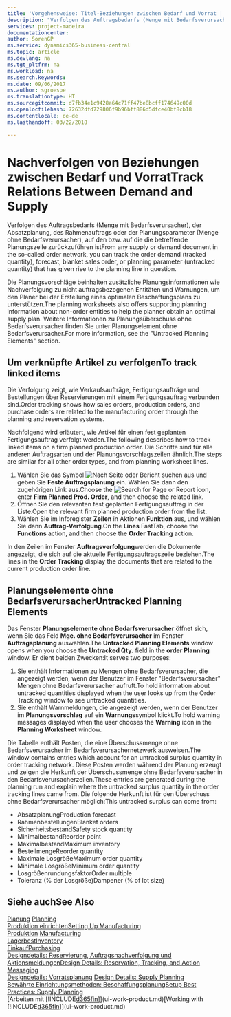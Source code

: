 ```yaml
---
title: 'Vorgehensweise: Titel-Beziehungen zwischen Bedarf und Vorrat | Microsoft Docs'
description: "Verfolgen des Auftragsbedarfs (Menge mit Bedarfsverursacher), der Absatzplanung, des Rahmenauftrags oder der Planungsparameter (Menge ohne Bedarfsverursacher), auf den bzw. auf die die betreffende Planungszeile zurückzuführen ist"
services: project-madeira
documentationcenter: 
author: SorenGP
ms.service: dynamics365-business-central
ms.topic: article
ms.devlang: na
ms.tgt_pltfrm: na
ms.workload: na
ms.search.keywords: 
ms.date: 09/06/2017
ms.author: sgroespe
ms.translationtype: HT
ms.sourcegitcommit: d7fb34e1c9428a64c71ff47be8bcff174649c00d
ms.openlocfilehash: 72632dfd729806f9b96bff886d5dfce40bf8cb18
ms.contentlocale: de-de
ms.lasthandoff: 03/22/2018

---
```

# <a name="track-relations-between-demand-and-supply"></a><span data-ttu-id="2b7dc-103">Nachverfolgen von Beziehungen zwischen Bedarf und Vorrat</span><span class="sxs-lookup"><span data-stu-id="2b7dc-103">Track Relations Between Demand and Supply</span></span>
<span data-ttu-id="2b7dc-104">Verfolgen des Auftragsbedarfs (Menge mit Bedarfsverursacher), der Absatzplanung, des Rahmenauftrags oder der Planungsparameter (Menge ohne Bedarfsverursacher), auf den bzw. auf die die betreffende Planungszeile zurückzuführen ist</span><span class="sxs-lookup"><span data-stu-id="2b7dc-104">From any supply or demand document in the so-called order network, you can track the order demand (tracked quantity), forecast, blanket sales order, or planning parameter (untracked quantity) that has given rise to the planning line in question.</span></span>

<span data-ttu-id="2b7dc-105">Die Planungsvorschläge beinhalten zusätzliche Planungsinformationen wie  Nachverfolgung zu nicht auftragsbezogenen Entitäten und  Warnungen, um den Planer bei der Erstellung eines optimalen Beschaffungsplans zu unterstützen.</span><span class="sxs-lookup"><span data-stu-id="2b7dc-105">The planning worksheets also offers supporting planning information about non-order entities to help the planner obtain an optimal supply plan.</span></span> <span data-ttu-id="2b7dc-106">Weitere Informationen zu Planungsüberschuss ohne Bedarfsverursacher finden Sie unter  Planungselement ohne Bedarfsverursacher.</span><span class="sxs-lookup"><span data-stu-id="2b7dc-106">For more information, see the "Untracked Planning Elements" section.</span></span>

## <a name="to-track-linked-items"></a><span data-ttu-id="2b7dc-107">Um verknüpfte Artikel zu verfolgen</span><span class="sxs-lookup"><span data-stu-id="2b7dc-107">To track linked items</span></span>
<span data-ttu-id="2b7dc-108">Die Verfolgung zeigt, wie Verkaufsaufträge, Fertigungsaufträge und Bestellungen über Reservierungen mit einem Fertigungsauftrag verbunden sind.</span><span class="sxs-lookup"><span data-stu-id="2b7dc-108">Order tracking shows how sales orders, production orders, and purchase orders are related to the manufacturing order through the planning and reservation systems.</span></span>

<span data-ttu-id="2b7dc-109">Nachfolgend wird erläutert, wie Artikel für einen fest geplanten Fertigungsauftrag verfolgt werden.</span><span class="sxs-lookup"><span data-stu-id="2b7dc-109">The following describes how to track linked items on a firm planned production order.</span></span> <span data-ttu-id="2b7dc-110">Die Schritte sind für alle anderen Auftragsarten und der Planungsvorschlagszeilen ähnlich.</span><span class="sxs-lookup"><span data-stu-id="2b7dc-110">The steps are similar for all other order types, and from planning worksheet lines.</span></span>

1. <span data-ttu-id="2b7dc-111">Wählen Sie das Symbol ![Nach Seite oder Bericht suchen](media/ui-search/search_small.png "Symbol Nach Seite oder Bericht suchen") aus und geben Sie **Feste Auftragsplanung** ein. Wählen Sie dann den zugehörigen Link aus.</span><span class="sxs-lookup"><span data-stu-id="2b7dc-111">Choose the ![Search for Page or Report](media/ui-search/search_small.png "Search for Page or Report icon") icon, enter **Firm Planned Prod. Order**, and then choose the related link.</span></span>
2. <span data-ttu-id="2b7dc-112">Öffnen Sie den relevanten fest geplanten Fertigungsauftrag in der Liste.</span><span class="sxs-lookup"><span data-stu-id="2b7dc-112">Open the relevant firm planned production order from the list.</span></span>
3. <span data-ttu-id="2b7dc-113">Wählen Sie im Inforegister **Zeilen** in Aktionen **Funktion** aus, und wählen Sie dann **Auftrag-Verfolgung**.</span><span class="sxs-lookup"><span data-stu-id="2b7dc-113">On the **Lines** FastTab, choose the **Functions** action, and then choose the **Order Tracking** action.</span></span>

<span data-ttu-id="2b7dc-114">In den Zeilen im Fenster  **Auftragsverfolgung**werden die Dokumente angezeigt, die sich auf die aktuelle Fertigungsauftragszeile beziehen.</span><span class="sxs-lookup"><span data-stu-id="2b7dc-114">The lines in the **Order Tracking** display the documents that are related to the current production order line.</span></span>

## <a name="untracked-planning-elements"></a><span data-ttu-id="2b7dc-115">Planungselemente ohne Bedarfsverursacher</span><span class="sxs-lookup"><span data-stu-id="2b7dc-115">Untracked Planning Elements</span></span>
<span data-ttu-id="2b7dc-116">Das Fenster **Planungselemente ohne Bedarfsverursacher** öffnet sich, wenn Sie das Feld **Mge. ohne Bedarfsverursacher** im Fenster **Auftragsplanung** auswählen.</span><span class="sxs-lookup"><span data-stu-id="2b7dc-116">The **Untracked Planning Elements** window opens when you choose the **Untracked Qty.** field in the **order Planning** window.</span></span> <span data-ttu-id="2b7dc-117">Er dient beiden Zwecken:</span><span class="sxs-lookup"><span data-stu-id="2b7dc-117">It serves two purposes:</span></span>

1. <span data-ttu-id="2b7dc-118">Sie enthält Informationen zu Mengen ohne Bedarfsverursacher, die angezeigt werden, wenn der Benutzer im Fenster "Bedarfsverursacher" Mengen ohne Bedarfsverursacher aufruft.</span><span class="sxs-lookup"><span data-stu-id="2b7dc-118">To hold information about untracked quantities displayed when the user looks up from the Order Tracking window to see untracked quantities.</span></span>
2. <span data-ttu-id="2b7dc-119">Sie enthält Warnmeldungen, die angezeigt werden, wenn der Benutzer im **Planungsvorschlag** auf ein **Warnungs**symbol klickt.</span><span class="sxs-lookup"><span data-stu-id="2b7dc-119">To hold warning messages displayed when the user chooses the **Warning** icon in the **Planning Worksheet** window.</span></span>

<span data-ttu-id="2b7dc-120">Die Tabelle enthält Posten, die eine Überschussmenge ohne Bedarfsverursacher im Bedarfsverursachernetzwerk ausweisen.</span><span class="sxs-lookup"><span data-stu-id="2b7dc-120">The window contains entries which account for an untracked surplus quantity in order tracking network.</span></span> <span data-ttu-id="2b7dc-121">Diese Posten werden während der Planung erzeugt und zeigen die Herkunft der Überschussmenge ohne Bedarfsverursacher in den Bedarfsverursacherzeilen.</span><span class="sxs-lookup"><span data-stu-id="2b7dc-121">These entries are generated during the planning run and explain where the untracked surplus quantity in the order tracking lines came from.</span></span> <span data-ttu-id="2b7dc-122">Die folgende Herkunft ist für den Überschuss ohne Bedarfsverursacher möglich:</span><span class="sxs-lookup"><span data-stu-id="2b7dc-122">This untracked surplus can come from:</span></span>

- <span data-ttu-id="2b7dc-123">Absatzplanung</span><span class="sxs-lookup"><span data-stu-id="2b7dc-123">Production forecast</span></span>
- <span data-ttu-id="2b7dc-124">Rahmenbestellungen</span><span class="sxs-lookup"><span data-stu-id="2b7dc-124">Blanket orders</span></span>
- <span data-ttu-id="2b7dc-125">Sicherheitsbestand</span><span class="sxs-lookup"><span data-stu-id="2b7dc-125">Safety stock quantity</span></span>
- <span data-ttu-id="2b7dc-126">Minimalbestand</span><span class="sxs-lookup"><span data-stu-id="2b7dc-126">Reorder point</span></span>
- <span data-ttu-id="2b7dc-127">Maximalbestand</span><span class="sxs-lookup"><span data-stu-id="2b7dc-127">Maximum inventory</span></span>
- <span data-ttu-id="2b7dc-128">Bestellmenge</span><span class="sxs-lookup"><span data-stu-id="2b7dc-128">Reorder quantity</span></span>
- <span data-ttu-id="2b7dc-129">Maximale Losgröße</span><span class="sxs-lookup"><span data-stu-id="2b7dc-129">Maximum order quantity</span></span>
- <span data-ttu-id="2b7dc-130">Minimale Losgröße</span><span class="sxs-lookup"><span data-stu-id="2b7dc-130">Minimum order quantity</span></span>
- <span data-ttu-id="2b7dc-131">Losgrößenrundungsfaktor</span><span class="sxs-lookup"><span data-stu-id="2b7dc-131">Order multiple</span></span>
- <span data-ttu-id="2b7dc-132">Toleranz (% der Losgröße)</span><span class="sxs-lookup"><span data-stu-id="2b7dc-132">Dampener (% of lot size)</span></span>

## <a name="see-also"></a><span data-ttu-id="2b7dc-133">Siehe auch</span><span class="sxs-lookup"><span data-stu-id="2b7dc-133">See Also</span></span>  
<span data-ttu-id="2b7dc-134">[Planung](production-planning.md) </span><span class="sxs-lookup"><span data-stu-id="2b7dc-134">[Planning](production-planning.md) </span></span>  
[<span data-ttu-id="2b7dc-135">Produktion einrichten</span><span class="sxs-lookup"><span data-stu-id="2b7dc-135">Setting Up Manufacturing</span></span>](production-configure-production-processes.md)  
<span data-ttu-id="2b7dc-136">[Produktion](production-manage-manufacturing.md)  </span><span class="sxs-lookup"><span data-stu-id="2b7dc-136">[Manufacturing](production-manage-manufacturing.md)  </span></span>  
[<span data-ttu-id="2b7dc-137">Lagerbest</span><span class="sxs-lookup"><span data-stu-id="2b7dc-137">Inventory</span></span>](inventory-manage-inventory.md)  
[<span data-ttu-id="2b7dc-138">Einkauf</span><span class="sxs-lookup"><span data-stu-id="2b7dc-138">Purchasing</span></span>](purchasing-manage-purchasing.md)  
[<span data-ttu-id="2b7dc-139">Designdetails: Reservierung, Auftragsnachverfolgung und Aktionsmeldungen</span><span class="sxs-lookup"><span data-stu-id="2b7dc-139">Design Details: Reservation, Tracking, and Action Messaging</span></span>](design-details-reservation-order-tracking-and-action-messaging.md)  
<span data-ttu-id="2b7dc-140">[Designdetails: Vorratsplanung](design-details-supply-planning.md) </span><span class="sxs-lookup"><span data-stu-id="2b7dc-140">[Design Details: Supply Planning](design-details-supply-planning.md) </span></span>  
[<span data-ttu-id="2b7dc-141">Bewährte Einrichtungsmethoden: Beschaffungsplanung</span><span class="sxs-lookup"><span data-stu-id="2b7dc-141">Setup Best Practices: Supply Planning</span></span>](setup-best-practices-supply-planning.md)  
<span data-ttu-id="2b7dc-142">[Arbeiten mit [!INCLUDE[d365fin](includes/d365fin_md.md)]](ui-work-product.md)</span><span class="sxs-lookup"><span data-stu-id="2b7dc-142">[Working with [!INCLUDE[d365fin](includes/d365fin_md.md)]](ui-work-product.md)</span></span>

